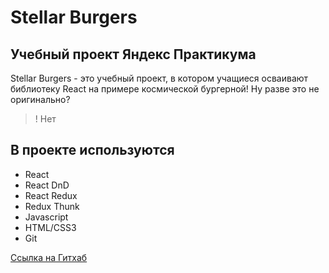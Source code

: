 # Stellar Burgers
## Учебный проект Яндекс Практикума

Stellar Burgers - это учебный проект, в котором учащиеся
осваивают библиотеку React на примере космической бургерной!
Ну разве это не оригинально?
>! Нет

## В проекте используются

- React
- React DnD
- React Redux
- Redux Thunk
- Javascript
- HTML/CSS3
- Git

[Ссылка на Гитхаб](https://github.com/0xFED1A/react-burger)

